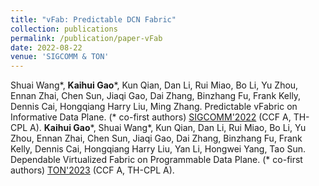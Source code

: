```yaml
---
title: "vFab: Predictable DCN Fabric"
collection: publications
permalink: /publication/paper-vFab
date: 2022-08-22
venue: 'SIGCOMM & TON'
---
```

Shuai Wang\*, **Kaihui Gao**\*, Kun Qian, Dan Li, Rui Miao, Bo Li, Yu Zhou, Ennan Zhai, Chen Sun, Jiaqi Gao, Dai Zhang, Binzhang Fu, Frank Kelly, Dennis Cai, Hongqiang Harry Liu, Ming Zhang. Predictable vFabric on Informative Data Plane. (\* co-first authors) [SIGCOMM'2022](https://conferences.sigcomm.org/sigcomm/2022/) (CCF A, TH-CPL A).
**Kaihui Gao**\*, Shuai Wang\*, Kun Qian, Dan Li, Rui Miao, Bo Li, Yu Zhou, Ennan Zhai, Chen Sun, Jiaqi Gao, Dai Zhang, Binzhang Fu, Frank Kelly, Dennis Cai, Hongqiang Harry Liu, Yan Li, Hongwei Yang, Tao Sun. Dependable Virtualized Fabric on Programmable Data Plane. (\* co-first authors) [TON'2023](https://ieeexplore.ieee.org/document/10017157) (CCF A, TH-CPL A).
